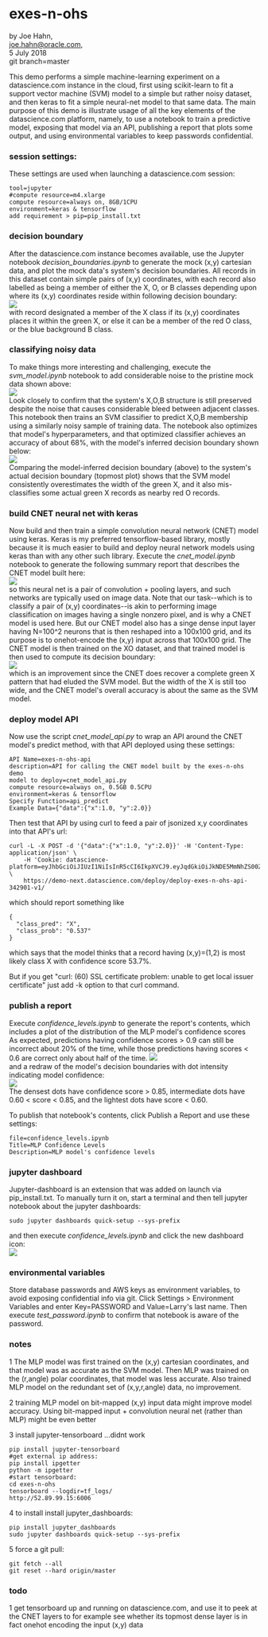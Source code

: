 # exes-n-ohs

by Joe Hahn,<br />
joe.hahn@oracle.com,<br />
5 July 2018<br />
git branch=master

This demo performs a simple machine-learning experiment on a datascience.com instance 
in the cloud, first using scikit-learn to fit a support vector machine (SVM) model
to a simple but rather noisy dataset, and then keras to fit a simple neural-net model
to that same data. The main purpose of this demo is illustrate usage of all the
key elements of the datascience.com platform, namely, to use a notebook to train a predictive
model, exposing that model via an API, publishing a report that plots some output, and
using environmental variables to keep passwords confidential.

### session settings:

These settings are used when launching a datascience.com session:

    tool=jupyter
    #compute resource=m4.xlarge
    compute resource=always on, 8GB/1CPU
    environment=keras & tensorflow
    add requirement > pip=pip_install.txt


### decision boundary

After the datascience.com instance becomes available, use the Jupyter notebook _decision_boundaries.ipynb_
to generate the mock (x,y) cartesian data, and plot the mock data's system's decision boundaries.
All records in this dataset contain simple pairs of (x,y) coordinates, with each record
also labelled as being a member of either the X, O, or B classes depending
upon where its (x,y) coordinates reside within following decision boundary:<br />
![](figs/decision_boundary.png)<br />
with record designated a member of the X class if its (x,y) coordinates
places it within the green X, or else it can be a member of the
red O class, or the blue background B class. 

### classifying noisy data

To make things more interesting and challenging, execute the _svm_model.ipynb_ notebook
to add considerable noise to the pristine mock data shown above:<br />
![](figs/training_data.png)<br />
Look closely to confirm
that the system's X,O,B structure is still preserved despite the noise that
causes considerable bleed between adjacent classes. 
This notebook then trains an SVM classifier to predict
X,O,B membership using a similarly noisy sample of training data. The notebook
also optimizes that model's hyperparameters, and that optimized classifier achieves
an accuracy of about 68%, with the model's inferred decision boundary shown below:<br />
![](figs/svm_decision_boundary.png)<br />
Comparing the model-inferred decision boundary (above) to the system's actual decision
boundary (topmost plot) shows that the SVM model consistently overestimates the width
of the green X, and it also mis-classifies some actual green X records as nearby red O records.

### build CNET neural net with keras

Now build and then train a simple convolution neural network (CNET) model using
keras. Keras is my preferred tensorflow-based library, mostly because it is much
easier to build and deploy neural network models using keras than with any
other such library. Execute the _cnet_model.ipynb_ notebook to generate
the following summary report that describes the CNET model built here:<br />
![](figs/cnet_summary.png)<br />
so this neural net is a pair of convolution + pooling layers,
and such networks are typically used on image data. Note that our task--which is
to classify a pair of (x,y) coordinates--is akin to performing image classification
on images having a single nonzero pixel, and is why a CNET model is used here.
But our CNET model also has a singe dense input layer having N=100^2 neurons that
is then reshaped into a 100x100 grid, and its purpose is to onehot-encode
the (x,y) input across that 100x100 grid. 
The CNET model is then trained on the XO dataset,
and that trained model is then used to compute its decision boundary:<br />
![](figs/cnet_decision_boundary.png)<br />
which is an improvement since the CNET does recover a complete green X pattern
that had eluded the SVM model. But the width of the X is still too wide, and the CNET
model's overall accuracy is about the same as the SVM model.


### deploy model API

Now use the script _cnet_model_api.py_ to wrap an API around the CNET model's predict method,
with that API deployed using these settings:

    API Name=exes-n-ohs-api
    description=API for calling the CNET model built by the exes-n-ohs demo
    model to deploy=cnet_model_api.py
    compute resource=always on, 0.5GB 0.5CPU
    environment=keras & tensorflow
    Specify Function=api_predict
    Example Data={"data":{"x":1.0, "y":2.0}}

Then test that API by using curl to feed a pair of jsonized x,y coordinates into that API's url:

    curl -L -X POST -d '{"data":{"x":1.0, "y":2.0}}' -H 'Content-Type: application/json' \
        -H 'Cookie: datascience-platform=eyJhbGciOiJIUzI1NiIsInR5cCI6IkpXVCJ9.eyJqdGkiOiJkNDE5MmNhZS00ZGMxLTQ0MjUtOWIwNy0wMmZjNGE5YzQxODEiLCJzZXJ2aWNlTmFtZSI6ImRlcGxveS1leGVzLW4tb2hzLWFwaS0zNDI5MDEtdjEiLCJpYXQiOjE1MzMxNDU5MzZ9.CODpoPRdWzYa3hlv1osArKrYsv3AB4gTuwOX_S2WGpY' \
        https://demo-next.datascience.com/deploy/deploy-exes-n-ohs-api-342901-v1/

which should report something like

    {
      "class_pred": "X", 
      "class_prob": "0.537"
    }

which says that the model thinks that a record having (x,y)=(1,2) is most likely class X
with confidence score 53.7%.

But if you get "curl: (60) SSL certificate problem: unable to get local issuer certificate"
just add -k option to that curl command.


### publish a report

Execute _confidence_levels.ipynb_ to generate the report's contents, which includes a plot of the distribution of
the MLP model's confidence scores<br />
As expected,  predictions having confidence scores > 0.9 can still be incorrect about 20% of the time,
while those predictions having scores < 0.6 are correct only about half of the time.
![](figs/cnet_confidence_scores.png)<br />
and a redraw of the model's decision boundaries with dot intensity indicating model confidence:<br />
![](figs/cnet_confidence_boundary.png)<br />
The densest dots have confidence score > 0.85, intermediate dots have 0.60 < score < 0.85,
and the lightest dots have score < 0.60.

To publish that notebook's contents, click Publish a Report and use these settings:

    file=confidence_levels.ipynb
    Title=MLP Confidence Levels
    Description=MLP model's confidence levels
    

### jupyter dashboard

Jupyter-dashboard is an extension that was added on launch via pip_install.txt. To manually
turn it on, start a terminal and then tell jupyter notebook about the jupyter dashboards:

    sudo jupyter dashboards quick-setup --sys-prefix

and then execute _confidence_levels.ipynb_ and click the new dashboard icon:<br />
![](figs/dashboard.png)<br />


### environmental variables

Store database passwords and AWS keys as environment variables, to avoid exposing
confidential info via git. Click Settings > Environment Variables and enter
Key=PASSWORD and Value=Larry's last name. Then execute _test_password.ipynb_
to confirm that notebook is aware of the password.


### notes

1 The MLP model was first trained on the (x,y) cartesian coordinates, and that model
was as accurate as the SVM model. Then MLP was trained on the (r,angle) polar
coordinates, that model was less accurate. Also trained MLP model on  the redundant set of
(x,y,r,angle) data, no improvement.

2 training MLP model on bit-mapped (x,y) input data might improve model accuracy. 
Using bit-mapped input + convolution neural net (rather than MLP) might be even better

3 install jupyter-tensorboard ...didnt work

    pip install jupyter-tensorboard
    #get external ip address:
    pip install ipgetter
    python -m ipgetter 
    #start tensorboard:
    cd exes-n-ohs
    tensorboard --logdir=tf_logs/
    http://52.89.99.15:6006

4 to install install jupyter_dashboards:

    pip install jupyter_dashboards
    sudo jupyter dashboards quick-setup --sys-prefix

5 force a git pull:

    git fetch --all
    git reset --hard origin/master


### todo

1 get tensorboard up and running on datascience.com, and use it to peek at the CNET
layers to for example see whether its topmost dense layer is in fact onehot encoding
the input (x,y) data

